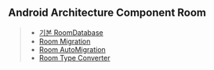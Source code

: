 ## Android Architecture Component Room  
> + [기본 RoomDatabase](https://github.com/chanho0908/Android-Architecture-Components-Room/tree/main/room_basic)
> + [Room Migration](https://github.com/chanho0908/Android-Architecture-Components-Room/tree/main/room_auto_migration)
> + [Room AutoMigration](https://github.com/chanho0908/Android-Architecture-Components-Room/tree/main/room_auto_migration)
> + [Room Type Converter](https://github.com/chanho0908/Android-Architecture-Components-Room/tree/main/TypeConverter)

